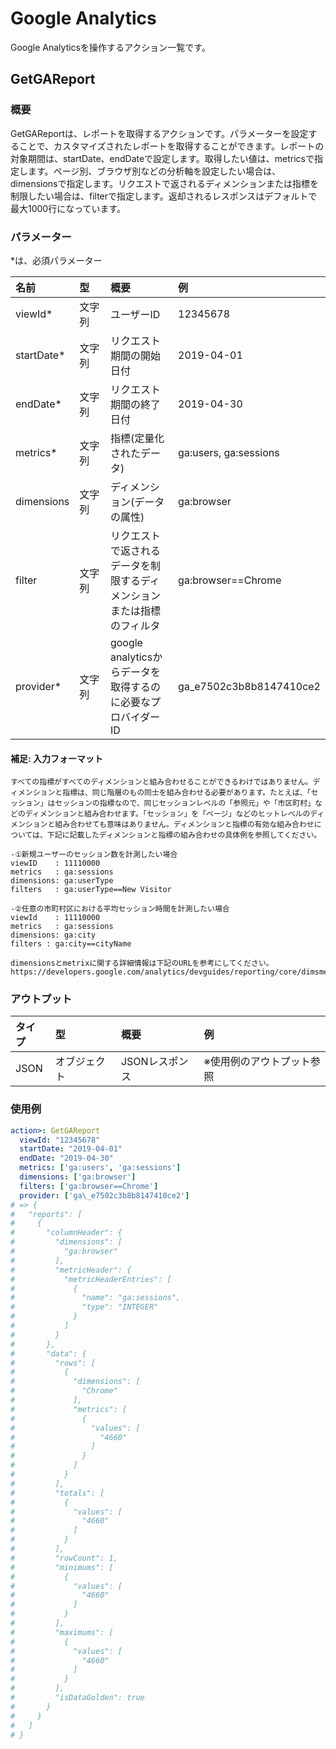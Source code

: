 # Google Analytics

Google Analyticsを操作するアクション一覧です。

## GetGAReport

### 概要

GetGAReportは、レポートを取得するアクションです。パラメーターを設定することで、カスタマイズされたレポートを取得することができます。レポートの対象期間は、startDate、endDateで設定します。取得したい値は、metricsで指定します。ページ別、ブラウザ別などの分析軸を設定したい場合は、dimensionsで指定します。リクエストで返されるディメンションまたは指標を制限したい場合は、filterで指定します。返却されるレスポンスはデフォルトで最大1000行になっています。

### パラメーター

\*は、必須パラメーター

| 名前 | 型 | 概要 | 例 |
| :--- | :--- | :--- | :--- |
| viewId\* | 文字列 | ユーザーID | 12345678 |
| startDate\* | 文字列 | リクエスト期間の開始日付 | 2019-04-01 |
| endDate\* | 文字列 | リクエスト期間の終了日付 | 2019-04-30 |
| metrics\* | 文字列 | 指標(定量化されたデータ) | ga:users, ga:sessions |
| dimensions | 文字列 | ディメンション(データの属性) | ga:browser |
| filter | 文字列　| リクエストで返されるデータを制限するディメンションまたは指標のフィルタ | ga:browser==Chrome |
| provider\* | 文字列　| google analyticsからデータを取得するのに必要なプロバイダーID | ga\_e7502c3b8b8147410ce2 |

#### 補足: 入力フォーマット

```
すべての指標がすべてのディメンションと組み合わせることができるわけではありません。ディメンションと指標は、同じ階層のもの同士を組み合わせる必要があります。たとえば、「セッション」はセッションの指標なので、同じセッションレベルの「参照元」や「市区町村」などのディメンションと組み合わせます。「セッション」を「ページ」などのヒットレベルのディメンションと組み合わせても意味はありません。ディメンションと指標の有効な組み合わせについては、下記に記載したディメンションと指標の組み合わせの具体例を参照してください。

-①新規ユーザーのセッション数を計測したい場合
viewID    : 11110000
metrics   : ga:sessions
dimensions: ga:userType
filters   : ga:userType==New Visitor

-②任意の市町村区における平均セッション時間を計測したい場合
viewId    : 11110000
metrics   : ga:sessions
dimensions: ga:city
filters : ga:city==cityName

dimensionsとmetrixに関する詳細情報は下記のURLを参考にしてください。
https://developers.google.com/analytics/devguides/reporting/core/dimsmets
```

### アウトプット

| タイプ | 型 | 概要 | 例 |
| :--- | :--- | :--- | :--- |
| JSON | オブジェクト | JSONレスポンス | ※使用例のアウトプット参照 |

### 使用例
```yaml
action>: GetGAReport
  viewId: "12345678"
  startDate: "2019-04-01"
  endDate: "2019-04-30"
  metrics: ['ga:users', 'ga:sessions']
  dimensions: ['ga:browser']
  filters: ['ga:browser==Chrome']
  provider: ['ga\_e7502c3b8b8147410ce2']
# => {
#   "reports": [
#     {
#       "columnHeader": {
#         "dimensions": [
#           "ga:browser"
#         ],
#         "metricHeader": {
#           "metricHeaderEntries": [
#             {
#               "name": "ga:sessions",
#               "type": "INTEGER"
#             }
#           ]
#         }
#       },
#       "data": {
#         "rows": [
#           {
#             "dimensions": [
#               "Chrome"
#             ],
#             "metrics": [
#               {
#                 "values": [
#                   "4660"
#                 ]
#               }
#             ]
#           }
#         ],
#         "totals": [
#           {
#             "values": [
#               "4660"
#             ]
#           }
#         ],
#         "rowCount": 1,
#         "minimums": [
#           {
#             "values": [
#               "4660"
#             ]
#           }
#         ],
#         "maximums": [
#           {
#             "values": [
#               "4660"
#             ]
#           }
#         ],
#         "isDataGolden": true
#       }
#     }
#   ]
# }
```
